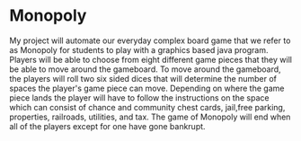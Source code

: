 # Monopoly
My project will automate our everyday complex board game that we refer to as Monopoly for students to play with a graphics based java program. Players will be able to choose from eight different game pieces that they will be able to move around the gameboard. To move around the gameboard, the players will roll two six sided dices that will determine the number of spaces the player's game piece can move. Depending on where the game piece lands the player will have to follow the instructions on the space which can consist of chance and community chest cards, jail,free parking, properties, railroads, utilities, and tax. The game of Monopoly will end when all of the players except for one have gone bankrupt.
